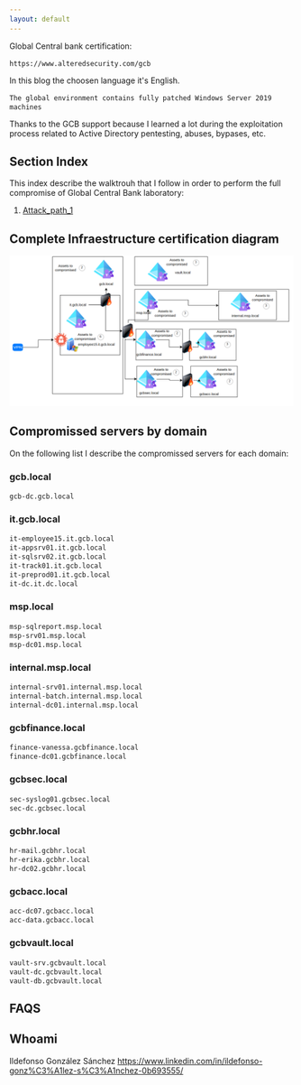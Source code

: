 ```yaml
---
layout: default
---
```



Global Central bank certification:

```
https://www.alteredsecurity.com/gcb
```

In this blog the choosen language it's English.

```
The global environment contains fully patched Windows Server 2019 machines
```

Thanks to the GCB support because I learned a lot during the exploitation process related to Active Directory pentesting, abuses, bypases, etc.

## Section Index

This index describe the walktrouh that I follow in order to perform the full compromise of Global Central Bank laboratory:

  1. [Attack_path_1](./section1.html)



## Complete Infraestructure certification diagram

![GCB Domains](/assets/images/gcb_network_domains.png)

## Compromissed servers by domain

On the following list I describe the compromissed servers for each domain:

### gcb.local

```
gcb-dc.gcb.local
```

### it.gcb.local

```
it-employee15.it.gcb.local
it-appsrv01.it.gcb.local
it-sqlsrv02.it.gcb.local
it-track01.it.gcb.local
it-preprod01.it.gcb.local
it-dc.it.dc.local
```

### msp.local

```
msp-sqlreport.msp.local
msp-srv01.msp.local
msp-dc01.msp.local
```

### internal.msp.local

```
internal-srv01.internal.msp.local
internal-batch.internal.msp.local
internal-dc01.internal.msp.local
```

### gcbfinance.local

```
finance-vanessa.gcbfinance.local
finance-dc01.gcbfinance.local
```

### gcbsec.local

```
sec-syslog01.gcbsec.local
sec-dc.gcbsec.local
```

### gcbhr.local

```
hr-mail.gcbhr.local
hr-erika.gcbhr.local
hr-dc02.gcbhr.local
```

### gcbacc.local

```
acc-dc07.gcbacc.local
acc-data.gcbacc.local
```

### gcbvault.local

```
vault-srv.gcbvault.local
vault-dc.gcbvault.local
vault-db.gcbvault.local
```
## FAQS

## Whoami
Ildefonso González Sánchez
https://www.linkedin.com/in/ildefonso-gonz%C3%A1lez-s%C3%A1nchez-0b693555/




